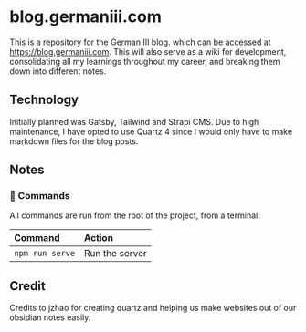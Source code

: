 # blog.germaniii.com

This is a repository for the German III blog. which can be accessed at https://blog.germaniii.com.
This will also serve as a wiki for development, consolidating all my learnings throughout my career, and breaking them down into different notes.

## Technology

Initially planned was Gatsby, Tailwind and Strapi CMS.
Due to high maintenance, I have opted to use Quartz 4 since I would only have to make markdown files for the blog posts.


## Notes

### 🧞 Commands

All commands are run from the root of the project, from a terminal:

| Command                   | Action                                           |
| :------------------------ | :----------------------------------------------- |
| `npm run serve`           | Run the server     |

## Credit

Credits to jzhao for creating quartz and helping us make websites out of our obsidian notes easily.
